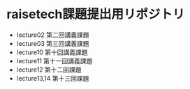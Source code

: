 # raisetech課題提出用リポジトリ
- lecture02 第二回講義課題
- lecture03 第三回講義課題
- lecture10 第十回講義課題
- lecture11 第十一回講義課題
- lecture12 第十二回課題
- lecture13,14 第十三回課題
